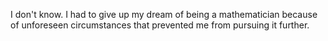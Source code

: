 I don't know. I had to give up my dream of being a mathematician because of unforeseen circumstances that prevented me from pursuing it further.